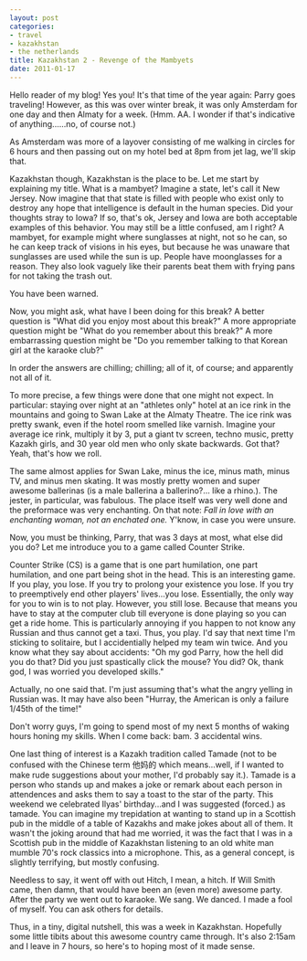 ```yaml
---
layout: post
categories: 
- travel
- kazakhstan
- the netherlands
title: Kazakhstan 2 - Revenge of the Mambyets
date: 2011-01-17
---
```

Hello reader of my blog! Yes you! It's that time of the year again: Parry goes traveling! However, as this was over winter break, it was only Amsterdam for one day and then Almaty for a week. (Hmm. AA. I wonder if that's indicative of anything......no, of course not.)

As Amsterdam was more of a layover consisting of me walking in circles for 6 hours and then passing out on my hotel bed at 8pm from jet lag, we'll skip that.

Kazakhstan though, Kazakhstan is the place to be. Let me start by explaining my title. What is a mambyet? Imagine a state, let's call it New Jersey. Now imagine that that state is filled with people who exist only to destroy any hope that intelligence is default in the human species. Did your thoughts stray to Iowa? If so, that's ok, Jersey and Iowa are both acceptable examples of this behavior. You may still be a little confused, am I right? A mambyet, for example might where sunglasses at night, not so he can, so he can keep track of visions in his eyes, but because he was unaware that sunglasses are used while the sun is up. People have moonglasses for a reason. They also look vaguely like their parents beat them with frying pans for not taking the trash out.

You have been warned.
<!-- more -->
Now, you might ask, what have I been doing for this break? A better question is "What did you enjoy most about this break?" A more appropriate question might be "What do you remember about this break?" A more embarrassing question might be "Do you remember talking to that Korean girl at the karaoke club?"

In order the answers are chilling; chilling; all of it, of course; and apparently not all of it.

To more precise, a few things were done that one might not expect. In particular: staying over night at an "athletes only" hotel at an ice rink in the mountains and going to Swan Lake at the Almaty Theatre. The ice rink was pretty swank, even if the hotel room smelled like varnish. Imagine your average ice rink, multiply it by 3, put a giant tv screen, techno music, pretty Kazakh girls, and 30 year old men who only skate backwards. Got that? Yeah, that's how we roll.

The same almost applies for Swan Lake, minus the ice, minus math, minus TV, and minus men skating. It was mostly pretty women and super awesome ballerinas (is a male ballerina a ballerino?... like a rhino.). The jester, in particular, was fabulous. The place itself was very well done and the preformace was very enchanting. On that note: *Fall in love with an enchanting woman, not an enchated one.* Y'know, in case you were unsure.

Now, you must be thinking, Parry, that was 3 days at most, what else did you do? Let me introduce you to a game called Counter Strike.

Counter Strike (CS) is a game that is one part humilation, one part humilation, and one part being shot in the head. This is an interesting game. If you play, you lose. If you try to prolong your existence you lose. If you try to preemptively end other players' lives...you lose. Essentially, the only way for you to win is to not play. However, you still lose. Because that means you have to stay at the computer club till everyone is done playing so you can get a ride home. This is particularly annoying if you happen to not know any Russian and thus cannot get a taxi. Thus, you play. I'd say that next time I'm sticking to solitaire, but I accidentially helped my team win twice. And you know what they say about accidents: "Oh my god Parry, how the hell did you do that? Did you just spastically click the mouse? You did? Ok, thank god, I was worried you developed skills."

Actually, no one said that. I'm just assuming that's what the angry yelling in Russian was. It may have also been "Hurray, the American is only a failure 1/45th of the time!"

Don't worry guys, I'm going to spend most of my next 5 months of waking hours honing my skills. When I come back: bam. 3 accidental wins.

One last thing of interest is a Kazakh tradition called Tamade (not to be confused with the Chinese term 他妈的 which means...well, if I wanted to make rude suggestions about your mother, I'd probably say it.). Tamade is a person who stands up and makes a joke or remark about each person in attendences and asks them to say a toast to the star of the party. This weekend we celebrated Ilyas' birthday...and I was suggested (forced.) as tamade. You can imagine my trepidation at wanting to stand up in a Scottish pub in the middle of a table of Kazakhs and make jokes about all of them. It wasn't the joking around that had me worried, it was the fact that I was in a Scottish pub in the middle of Kazakhstan listening to an old white man mumble 70's rock classics into a microphone. This, as a general concept, is slightly terrifying, but mostly confusing.

Needless to say, it went off with out Hitch, I mean, a hitch. If Will Smith came, then damn, that would have been an (even more) awesome party. After the party we went out to karaoke. We sang. We danced. I made a fool of myself. You can ask others for details.

Thus, in a tiny, digital nutshell, this was a week in Kazakhstan. Hopefully some little tibits about this awesome country came through. It's also 2:15am and I leave in 7 hours, so here's to hoping most of it made sense.
